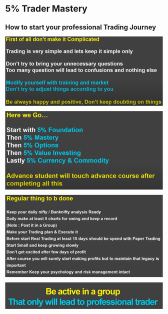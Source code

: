 # 5% Trader Mastery

How to start your professional Trading Journey
----------------------------------------------
![](../files/001-mastery.png)

![](../files/002-mastery.png)

![](../files/003-mastery.png)

![](../files/004-mastery.png)